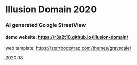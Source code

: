 # Illusion Domain 2020
### AI generated Google StreetView
#### demo website: https://r3a2t10.github.io/illusion-domain/
web template: https://startbootstrap.com/themes/grayscale/

2020.08


